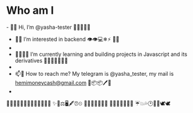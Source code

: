 <h1> Who am I</h1>
- 👋📢 Hi, I’m @yasha-tester 👾🤖🐬🐬🦈

- 👀🏀 I’m interested in backend 👁👁💻❄⚡ 🏹🎯
- 
- 🐱‍👤🐱‍👤 I’m currently learning and building projects in Javascript and its derivatives 🏀🥇🔗🏌️‍♂️🏌️‍♀️
- 
- 📫🐳 How to reach me? My telegram is @yasha_tester, my mail is hemimoneycash@gmail.com 🔮📦📦🖊🎇
- 

🏄‍♂️🏄‍♂️🏄‍♀️🏄‍♀️🏌️‍♂️🏌️‍♀️💎
✨📣⚖🖥🖋⏰⏲
🥚🥚🧀🧀🥗🥙🥩
🥩🥕🥕🥔🥔🔥💧
☔💥💦🕑🐤🦢🕊🕊

<!---
yasha-tester/yasha-tester is a ✨ special ✨ repository because its `README.md` (this file) appears on your GitHub profile.
You can click the Preview link to take a look at your changes.
--->
